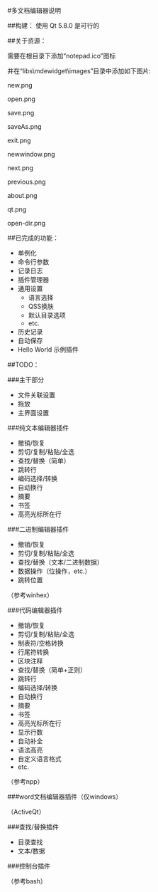 #多文档编辑器说明

##构建：
使用 Qt 5.8.0 是可行的

##关于资源：

需要在根目录下添加“notepad.ico”图标

并在“libs\mdewidget\images”目录中添加如下图片:

new.png

open.png

save.png

saveAs.png

exit.png

newwindow.png

next.png

previous.png

about.png

qt.png

open-dir.png


##已完成的功能：
* 单例化
* 命令行参数
* 记录日志
* 插件管理器
* 通用设置
  * 语言选择
  * QSS换肤
  * 默认目录选项
  * etc.
* 历史记录
* 自动保存
* Hello World 示例插件

##TODO：

###主干部分

* 文件关联设置
* 拖放
* 主界面设置

###纯文本编辑器插件
* 撤销/恢复
* 剪切/复制/粘贴/全选
* 查找/替换（简单）
* 跳转行
* 编码选择/转换
* 自动换行
* 摘要
* 书签
* 高亮光标所在行

###二进制编辑器插件
* 撤销/恢复
* 剪切/复制/粘贴/全选
* 查找/替换（文本/二进制数据）
* 数据操作（位操作，etc.）
* 跳转位置

（参考winhex）

###代码编辑器插件
* 撤销/恢复
* 剪切/复制/粘贴/全选
* 制表符/空格转换
* 行尾符转换
* 区块注释
* 查找/替换（简单+正则）
* 跳转行
* 编码选择/转换
* 自动换行
* 摘要
* 书签
* 高亮光标所在行
* 显示行数
* 自动补全
* 语法高亮
* 自定义语言格式
* etc.

（参考npp）

###word文档编辑器插件（仅windows）

（ActiveQt）

###查找/替换插件
* 目录查找
* 文本/数据

###控制台插件

（参考bash）
